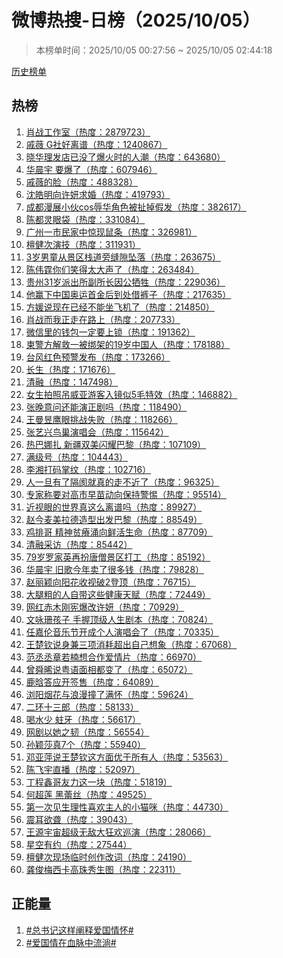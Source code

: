 <h1>
微博热搜-日榜（2025/10/05）
</h1>
<blockquote>
<p>
本榜单时间：2025/10/05 00:27:56 ~ 2025/10/05 02:44:18
</p>
</blockquote>
<p>
<a href="https://github.com/daifee/weibo-hot-search/tree/main/archives/daily">历史榜单</a>
</p>
<h2>
热榜
</h2>
<ol>

<li>
<a href="https://s.weibo.com/weibo?q=%23%E8%82%96%E6%88%98%E5%B7%A5%E4%BD%9C%E5%AE%A4%23" target="weibo">
肖战工作室（热度：2879723）
</a>
</li>

<li>
<a href="https://s.weibo.com/weibo?q=%23%E6%88%9A%E8%96%87%20G%E7%A4%BE%E5%A5%BD%E7%A6%BB%E8%B0%B1%23" target="weibo">
戚薇 G社好离谱（热度：1240867）
</a>
</li>

<li>
<a href="https://s.weibo.com/weibo?q=%23%E6%99%93%E5%8D%8E%E7%90%86%E5%8F%91%E5%BA%97%E5%B7%B2%E6%B2%A1%E4%BA%86%E7%88%86%E7%81%AB%E6%97%B6%E7%9A%84%E4%BA%BA%E6%BD%AE%23" target="weibo">
晓华理发店已没了爆火时的人潮（热度：643680）
</a>
</li>

<li>
<a href="https://s.weibo.com/weibo?q=%23%E5%8D%8E%E6%99%A8%E5%AE%87%20%E8%A6%81%E7%88%86%E4%BA%86%23" target="weibo">
华晨宇 要爆了（热度：607946）
</a>
</li>

<li>
<a href="https://s.weibo.com/weibo?q=%23%E6%88%9A%E8%96%87%E7%9A%84%E8%84%B8%23" target="weibo">
戚薇的脸（热度：488328）
</a>
</li>

<li>
<a href="https://s.weibo.com/weibo?q=%23%E6%B2%88%E7%9A%93%E6%98%8E%E5%90%91%E8%AE%B8%E5%A6%8D%E6%B1%82%E5%A9%9A%23" target="weibo">
沈皓明向许妍求婚（热度：419793）
</a>
</li>

<li>
<a href="https://s.weibo.com/weibo?q=%23%E6%88%90%E9%83%BD%E6%BC%AB%E5%B1%95%E5%B0%8F%E4%BC%99cos%E8%BE%B1%E5%8D%8E%E8%A7%92%E8%89%B2%E8%A2%AB%E6%89%AF%E6%8E%89%E5%81%87%E5%8F%91%23" target="weibo">
成都漫展小伙cos辱华角色被扯掉假发（热度：382617）
</a>
</li>

<li>
<a href="https://s.weibo.com/weibo?q=%23%E9%99%88%E9%83%BD%E7%81%B5%E7%9C%BC%E8%A2%8B%23" target="weibo">
陈都灵眼袋（热度：331084）
</a>
</li>

<li>
<a href="https://s.weibo.com/weibo?q=%23%E5%B9%BF%E5%B7%9E%E4%B8%80%E5%B8%82%E6%B0%91%E5%AE%B6%E4%B8%AD%E6%83%8A%E7%8E%B0%E9%BC%A0%E6%9D%A1%23" target="weibo">
广州一市民家中惊现鼠条（热度：326981）
</a>
</li>

<li>
<a href="https://s.weibo.com/weibo?q=%23%E6%AA%80%E5%81%A5%E6%AC%A1%E6%BC%94%E6%8A%80%23" target="weibo">
檀健次演技（热度：311931）
</a>
</li>

<li>
<a href="https://s.weibo.com/weibo?q=%233%E5%B2%81%E7%94%B7%E7%AB%A5%E4%BB%8E%E6%99%AF%E5%8C%BA%E6%A0%88%E9%81%93%E6%97%81%E7%BC%9D%E9%9A%99%E5%9D%A0%E8%90%BD%23" target="weibo">
3岁男童从景区栈道旁缝隙坠落（热度：263675）
</a>
</li>

<li>
<a href="https://s.weibo.com/weibo?q=%23%E9%99%88%E4%BC%9F%E9%9C%86%E4%BD%A0%E4%BB%AC%E7%AC%91%E5%BE%97%E5%A4%AA%E5%A4%A7%E5%A3%B0%E4%BA%86%23" target="weibo">
陈伟霆你们笑得太大声了（热度：263484）
</a>
</li>

<li>
<a href="https://s.weibo.com/weibo?q=%23%E8%B4%B5%E5%B7%9E31%E5%B2%81%E6%B4%BE%E5%87%BA%E6%89%80%E5%89%AF%E6%89%80%E9%95%BF%E5%9B%A0%E5%85%AC%E7%89%BA%E7%89%B2%23" target="weibo">
贵州31岁派出所副所长因公牺牲（热度：229036）
</a>
</li>

<li>
<a href="https://s.weibo.com/weibo?q=%23%E4%BB%96%E8%B5%A2%E4%B8%8B%E4%B8%AD%E5%9B%BD%E5%A5%A5%E8%BF%90%E9%A6%96%E9%87%91%E5%90%8E%E5%88%B0%E5%A4%84%E5%80%9F%E8%A3%A4%E5%AD%90%23" target="weibo">
他赢下中国奥运首金后到处借裤子（热度：217635）
</a>
</li>

<li>
<a href="https://s.weibo.com/weibo?q=%23%E6%96%B9%E5%AA%9B%E8%AF%B4%E7%8E%B0%E5%9C%A8%E5%B7%B2%E7%BB%8F%E4%B8%8D%E8%83%BD%E5%9D%90%E9%A3%9E%E6%9C%BA%E4%BA%86%23" target="weibo">
方媛说现在已经不能坐飞机了（热度：214850）
</a>
</li>

<li>
<a href="https://s.weibo.com/weibo?q=%23%E8%82%96%E6%88%98%E8%80%8C%E6%88%91%E6%AD%A3%E8%B5%B0%E5%9C%A8%E8%B7%AF%E4%B8%8A%23" target="weibo">
肖战而我正走在路上（热度：207733）
</a>
</li>

<li>
<a href="https://s.weibo.com/weibo?q=%23%E5%BE%AE%E4%BF%A1%E9%87%8C%E7%9A%84%E9%92%B1%E5%8C%85%E4%B8%80%E5%AE%9A%E8%A6%81%E4%B8%8A%E9%94%81%23" target="weibo">
微信里的钱包一定要上锁（热度：191362）
</a>
</li>

<li>
<a href="https://s.weibo.com/weibo?q=%23%E6%9F%AC%E8%AD%A6%E6%96%B9%E8%A7%A3%E6%95%91%E4%B8%80%E8%A2%AB%E7%BB%91%E6%9E%B6%E7%9A%8419%E5%B2%81%E4%B8%AD%E5%9B%BD%E4%BA%BA%23" target="weibo">
柬警方解救一被绑架的19岁中国人（热度：178188）
</a>
</li>

<li>
<a href="https://s.weibo.com/weibo?q=%23%E5%8F%B0%E9%A3%8E%E7%BA%A2%E8%89%B2%E9%A2%84%E8%AD%A6%E5%8F%91%E5%B8%83%23" target="weibo">
台风红色预警发布（热度：173266）
</a>
</li>

<li>
<a href="https://s.weibo.com/weibo?q=%23%E9%95%BF%E7%94%9F%23" target="weibo">
长生（热度：171676）
</a>
</li>

<li>
<a href="https://s.weibo.com/weibo?q=%23%E6%B8%85%E8%9E%8D%23" target="weibo">
清融（热度：147498）
</a>
</li>

<li>
<a href="https://s.weibo.com/weibo?q=%23%E5%A5%B3%E7%94%9F%E6%8B%8D%E7%85%A7%E5%90%8A%E5%A8%81%E4%BA%9A%E6%B8%B8%E5%AE%A2%E5%85%A5%E9%95%9C%E4%BC%BC5%E6%AF%9B%E7%89%B9%E6%95%88%23" target="weibo">
女生拍照吊威亚游客入镜似5毛特效（热度：146882）
</a>
</li>

<li>
<a href="https://s.weibo.com/weibo?q=%23%E5%BC%A0%E6%99%9A%E6%84%8F%E9%97%AE%E8%BF%98%E8%83%BD%E6%BC%94%E6%AD%A3%E5%89%A7%E5%90%97%23" target="weibo">
张晚意问还能演正剧吗（热度：118490）
</a>
</li>

<li>
<a href="https://s.weibo.com/weibo?q=%23%E7%8E%8B%E6%9B%BC%E6%98%B1%E9%B9%B0%E7%9C%BC%E6%8C%91%E6%88%98%E5%A4%B1%E8%B4%A5%23" target="weibo">
王曼昱鹰眼挑战失败（热度：118266）
</a>
</li>

<li>
<a href="https://s.weibo.com/weibo?q=%23%E5%BC%A0%E8%89%BA%E5%85%B4%E9%B8%9F%E5%B7%A2%E6%BC%94%E5%94%B1%E4%BC%9A%23" target="weibo">
张艺兴鸟巢演唱会（热度：115642）
</a>
</li>

<li>
<a href="https://s.weibo.com/weibo?q=%23%E7%83%AD%E5%B7%B4%E5%A8%9C%E6%89%8E%20%E6%96%B0%E7%96%86%E5%8F%8C%E7%BE%8E%E9%97%AA%E8%80%80%E5%B7%B4%E9%BB%8E%23" target="weibo">
热巴娜扎 新疆双美闪耀巴黎（热度：107109）
</a>
</li>

<li>
<a href="https://s.weibo.com/weibo?q=%23%E6%BB%A1%E7%BA%A7%E5%8F%B7%23" target="weibo">
满级号（热度：104443）
</a>
</li>

<li>
<a href="https://s.weibo.com/weibo?q=%23%E6%9D%8E%E6%B9%98%E6%89%93%E7%A0%81%E6%8E%8C%E7%BA%B9%23" target="weibo">
李湘打码掌纹（热度：102716）
</a>
</li>

<li>
<a href="https://s.weibo.com/weibo?q=%23%E4%BA%BA%E4%B8%80%E6%97%A6%E6%9C%89%E4%BA%86%E9%9A%94%E9%98%82%E5%B0%B1%E7%9C%9F%E7%9A%84%E8%B5%B0%E4%B8%8D%E8%BF%91%E4%BA%86%23" target="weibo">
人一旦有了隔阂就真的走不近了（热度：96325）
</a>
</li>

<li>
<a href="https://s.weibo.com/weibo?q=%23%E4%B8%93%E5%AE%B6%E7%A7%B0%E8%A6%81%E5%AF%B9%E9%AB%98%E5%B8%82%E6%97%A9%E8%8B%97%E5%8A%A8%E5%90%91%E4%BF%9D%E6%8C%81%E8%AD%A6%E6%83%95%23" target="weibo">
专家称要对高市早苗动向保持警惕（热度：95514）
</a>
</li>

<li>
<a href="https://s.weibo.com/weibo?q=%23%E8%BF%91%E8%A7%86%E7%9C%BC%E7%9A%84%E4%B8%96%E7%95%8C%E7%9C%9F%E8%BF%99%E4%B9%88%E7%A6%BB%E8%B0%B1%E5%90%97%23" target="weibo">
近视眼的世界真这么离谱吗（热度：89927）
</a>
</li>

<li>
<a href="https://s.weibo.com/weibo?q=%23%E8%B5%B5%E4%BB%8A%E9%BA%A6%E7%BE%8E%E6%8B%89%E5%BE%B7%E9%80%A0%E5%9E%8B%E5%87%BA%E5%8F%91%E5%B7%B4%E9%BB%8E%23" target="weibo">
赵今麦美拉德造型出发巴黎（热度：88549）
</a>
</li>

<li>
<a href="https://s.weibo.com/weibo?q=%23%E9%B8%A1%E6%8E%92%E5%93%A5%20%E7%B2%BE%E7%A5%9E%E8%B4%AB%E7%98%A0%E6%B6%8C%E5%90%91%E9%B2%9C%E6%B4%BB%E7%94%9F%E5%91%BD%23" target="weibo">
鸡排哥 精神贫瘠涌向鲜活生命（热度：87709）
</a>
</li>

<li>
<a href="https://s.weibo.com/weibo?q=%23%E6%B8%85%E8%9E%8D%E9%87%87%E8%AE%BF%23" target="weibo">
清融采访（热度：85442）
</a>
</li>

<li>
<a href="https://s.weibo.com/weibo?q=%2379%E5%B2%81%E7%BD%97%E5%AE%B6%E8%8B%B1%E5%86%8D%E6%89%AE%E5%94%90%E5%83%A7%E6%99%AF%E5%8C%BA%E6%89%93%E5%B7%A5%23" target="weibo">
79岁罗家英再扮唐僧景区打工（热度：85192）
</a>
</li>

<li>
<a href="https://s.weibo.com/weibo?q=%23%E5%8D%8E%E6%99%A8%E5%AE%87%20%E6%97%A7%E6%AD%8C%E4%BB%8A%E5%B9%B4%E5%8D%96%E4%BA%86%E5%BE%88%E5%A4%9A%E9%92%B1%23" target="weibo">
华晨宇 旧歌今年卖了很多钱（热度：79828）
</a>
</li>

<li>
<a href="https://s.weibo.com/weibo?q=%23%E8%B5%B5%E4%B8%BD%E9%A2%96%E5%90%91%E9%98%B3%E8%8A%B1%E6%94%B6%E8%A7%86%E7%A0%B42%E7%99%BB%E9%A1%B6%23" target="weibo">
赵丽颖向阳花收视破2登顶（热度：76715）
</a>
</li>

<li>
<a href="https://s.weibo.com/weibo?q=%23%E5%A4%A7%E8%85%BF%E7%B2%97%E7%9A%84%E4%BA%BA%E8%87%AA%E5%B8%A6%E8%BF%99%E4%BA%9B%E5%81%A5%E5%BA%B7%E5%A4%A9%E8%B5%8B%23" target="weibo">
大腿粗的人自带这些健康天赋（热度：72449）
</a>
</li>

<li>
<a href="https://s.weibo.com/weibo?q=%23%E7%BD%91%E7%BA%A2%E8%B5%A4%E6%9C%A8%E5%88%9A%E5%AE%AA%E7%88%86%E6%94%B9%E8%AE%B8%E5%A6%8D%23" target="weibo">
网红赤木刚宪爆改许妍（热度：70929）
</a>
</li>

<li>
<a href="https://s.weibo.com/weibo?q=%23%E6%96%87%E5%92%8F%E7%8F%8A%E5%AD%A9%E5%AD%90%20%E6%89%8B%E6%8F%A1%E9%A1%B6%E7%BA%A7%E4%BA%BA%E7%94%9F%E5%89%A7%E6%9C%AC%23" target="weibo">
文咏珊孩子 手握顶级人生剧本（热度：70824）
</a>
</li>

<li>
<a href="https://s.weibo.com/weibo?q=%23%E4%BB%BB%E5%98%89%E4%BC%A6%E9%9F%B3%E4%B9%90%E8%8A%82%E5%BC%80%E6%88%90%E4%B8%AA%E4%BA%BA%E6%BC%94%E5%94%B1%E4%BC%9A%E4%BA%86%23" target="weibo">
任嘉伦音乐节开成个人演唱会了（热度：70335）
</a>
</li>

<li>
<a href="https://s.weibo.com/weibo?q=%23%E7%8E%8B%E6%A5%9A%E9%92%A6%E8%AF%B4%E8%BA%AB%E5%85%BC%E4%B8%89%E9%A1%B9%E6%B6%88%E8%80%97%E8%B6%85%E5%87%BA%E8%87%AA%E5%B7%B1%E6%83%B3%E8%B1%A1%23" target="weibo">
王楚钦说身兼三项消耗超出自己想象（热度：67068）
</a>
</li>

<li>
<a href="https://s.weibo.com/weibo?q=%23%E8%8C%83%E4%B8%9E%E4%B8%9E%E7%AB%A0%E8%8B%A5%E6%A5%A0%E6%83%B3%E5%90%88%E4%BD%9C%E7%88%B1%E6%83%85%E7%89%87%23" target="weibo">
范丞丞章若楠想合作爱情片（热度：66970）
</a>
</li>

<li>
<a href="https://s.weibo.com/weibo?q=%23%E6%9B%BE%E8%88%9C%E6%99%9E%E8%AF%B4%E7%B2%A4%E8%AF%AD%E9%9D%A2%E7%9B%B8%E9%83%BD%E5%8F%98%E4%BA%86%23" target="weibo">
曾舜晞说粤语面相都变了（热度：65072）
</a>
</li>

<li>
<a href="https://s.weibo.com/weibo?q=%23%E9%B9%BF%E6%99%97%E7%AD%94%E5%BA%94%E5%BC%80%E7%AD%BE%E5%94%AE%23" target="weibo">
鹿晗答应开签售（热度：64089）
</a>
</li>

<li>
<a href="https://s.weibo.com/weibo?q=%23%E6%B5%8F%E9%98%B3%E7%83%9F%E8%8A%B1%E4%B8%8E%E6%B5%AA%E6%BC%AB%E6%92%9E%E4%BA%86%E6%BB%A1%E6%80%80%23" target="weibo">
浏阳烟花与浪漫撞了满怀（热度：59624）
</a>
</li>

<li>
<a href="https://s.weibo.com/weibo?q=%23%E4%BA%8C%E7%8E%AF%E5%8D%81%E4%B8%89%E9%83%8E%23" target="weibo">
二环十三郎（热度：58133）
</a>
</li>

<li>
<a href="https://s.weibo.com/weibo?q=%23%E5%96%9D%E6%B0%B4%E5%B0%91%20%E8%9B%80%E7%89%99%23" target="weibo">
喝水少 蛀牙（热度：56617）
</a>
</li>

<li>
<a href="https://s.weibo.com/weibo?q=%23%E7%BD%91%E5%89%A7%E4%BB%A5%E5%A5%B9%E4%B9%8B%E9%9F%A7%23" target="weibo">
网剧以她之韧（热度：56554）
</a>
</li>

<li>
<a href="https://s.weibo.com/weibo?q=%23%E5%AD%99%E9%A2%96%E8%8E%8E%E7%9C%9F7%E4%B8%AA%23" target="weibo">
孙颖莎真7个（热度：55940）
</a>
</li>

<li>
<a href="https://s.weibo.com/weibo?q=%23%E9%82%93%E4%BA%9A%E8%90%8D%E8%AF%B4%E7%8E%8B%E6%A5%9A%E9%92%A6%E8%BF%99%E6%96%B9%E9%9D%A2%E4%BC%98%E4%BA%8E%E6%89%80%E6%9C%89%E4%BA%BA%23" target="weibo">
邓亚萍说王楚钦这方面优于所有人（热度：53563）
</a>
</li>

<li>
<a href="https://s.weibo.com/weibo?q=%23%E9%99%88%E9%A3%9E%E5%AE%87%E7%9B%B4%E6%92%AD%23" target="weibo">
陈飞宇直播（热度：52097）
</a>
</li>

<li>
<a href="https://s.weibo.com/weibo?q=%23%E4%B8%81%E7%A8%8B%E9%91%AB%E5%93%A5%E5%8F%8B%E5%8A%9B%E8%BF%99%E4%B8%80%E5%9D%97%23" target="weibo">
丁程鑫哥友力这一块（热度：51819）
</a>
</li>

<li>
<a href="https://s.weibo.com/weibo?q=%23%E4%BD%95%E8%B6%85%E8%8E%B2%20%E9%BB%91%E8%95%BE%E4%B8%9D%23" target="weibo">
何超莲 黑蕾丝（热度：49525）
</a>
</li>

<li>
<a href="https://s.weibo.com/weibo?q=%23%E7%AC%AC%E4%B8%80%E6%AC%A1%E8%A7%81%E7%94%9F%E7%90%86%E6%80%A7%E5%96%9C%E6%AC%A2%E4%B8%BB%E4%BA%BA%E7%9A%84%E5%B0%8F%E7%8C%AB%E5%92%AA%23" target="weibo">
第一次见生理性喜欢主人的小猫咪（热度：44730）
</a>
</li>

<li>
<a href="https://s.weibo.com/weibo?q=%23%E9%9C%87%E8%80%B3%E6%AC%B2%E8%81%8B%23" target="weibo">
震耳欲聋（热度：39043）
</a>
</li>

<li>
<a href="https://s.weibo.com/weibo?q=%23%E7%8E%8B%E6%BA%90%E5%AE%87%E5%AE%99%E8%B6%85%E7%BA%A7%E6%97%A0%E6%95%8C%E5%A4%A7%E7%8B%82%E6%AC%A2%E5%B7%A1%E6%BC%94%23" target="weibo">
王源宇宙超级无敌大狂欢巡演（热度：28066）
</a>
</li>

<li>
<a href="https://s.weibo.com/weibo?q=%23%E6%98%9F%E7%A9%BA%E6%9C%89%E7%BA%A6%23" target="weibo">
星空有约（热度：27544）
</a>
</li>

<li>
<a href="https://s.weibo.com/weibo?q=%23%E6%AA%80%E5%81%A5%E6%AC%A1%E7%8E%B0%E5%9C%BA%E4%B8%B4%E6%97%B6%E5%88%9B%E4%BD%9C%E6%94%B9%E8%AF%8D%23" target="weibo">
檀健次现场临时创作改词（热度：24190）
</a>
</li>

<li>
<a href="https://s.weibo.com/weibo?q=%23%E9%BE%9A%E4%BF%8A%E6%A2%85%E8%A5%BF%E5%8D%A1%E9%AB%98%E7%8F%A0%E7%A7%80%E7%94%9F%E5%9B%BE%23" target="weibo">
龚俊梅西卡高珠秀生图（热度：22311）
</a>
</li>

</ol>
<h2>
正能量
</h2>
<ol>

<li>
<a href="https://s.weibo.com/weibo?q=%23%23%E6%80%BB%E4%B9%A6%E8%AE%B0%E8%BF%99%E6%A0%B7%E9%98%90%E9%87%8A%E7%88%B1%E5%9B%BD%E6%83%85%E6%80%80%23%23" target="weibo">
#总书记这样阐释爱国情怀#
</a>
</li>

<li>
<a href="https://s.weibo.com/weibo?q=%23%23%E7%88%B1%E5%9B%BD%E6%83%85%E5%9C%A8%E8%A1%80%E8%84%89%E4%B8%AD%E6%B5%81%E6%B7%8C%23%23" target="weibo">
#爱国情在血脉中流淌#
</a>
</li>

</ol>